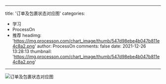
---
title: '订单及包裹状态对应图'
categories: 
 - 学习
 - ProcessOn
 - 推荐
headimg: 'https://img.processon.com/chart_image/thumb/547d98ebe4b047b811e4c8a2.png'
author: ProcessOn
comments: false
date: 2021-12-26 13:28:13
thumbnail: 'https://img.processon.com/chart_image/thumb/547d98ebe4b047b811e4c8a2.png'
---

<div>   
<img class="thumb" alt="订单及包裹状态对应图" src="https://img.processon.com/chart_image/thumb/547d98ebe4b047b811e4c8a2.png" referrerpolicy="no-referrer">
<p></p>  
</div>
            